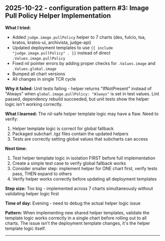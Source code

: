 ## 2025-10-22 - configuration pattern #3: Image Pull Policy Helper Implementation

**What I tried:** 
- Added `judge.image.pullPolicy` helper to 7 charts (dex, fulcio, tsa, kratos, kratos-ui, archivista, judge-api)
- Updated deployment templates to use `{{ include "judge.image.pullPolicy" . }}` instead of direct `.Values.image.pullPolicy`
- Fixed nil pointer errors by adding proper checks for `.Values.image` and `.Values.global.image`
- Bumped all chart versions
- All changes in single TCR cycle

**Why it failed:** 
Unit tests failing - helper returns "IfNotPresent" instead of "Always" when `global.image.pullPolicy: "Always"` is set in test values. Lint passed, dependency rebuild succeeded, but unit tests show the helper logic isn't working correctly.

**What I learned:** 
The nil-safe helper template logic may have a flaw. Need to verify:
1. Helper template logic is correct for global fallback
2. Packaged subchart .tgz files contain the updated helpers
3. Tests are correctly setting global values that subcharts can access

**Next time:**
1. Test helper template logic in isolation FIRST before full implementation
2. Create a simple test case to verify global fallback works
3. Consider smaller step: implement helper for ONE chart first, verify tests pass, THEN expand to others
4. Verify helper works correctly before updating all deployment templates

**Step size:** Too big - implemented across 7 charts simultaneously without validating helper logic first

**Time of day:** Evening - need to debug the actual helper logic issue

**Pattern:** When implementing new shared helper templates, validate the template logic works correctly in a single chart before rolling out to all charts. The issue isn't the deployment template changes, it's the helper template logic itself.

---
